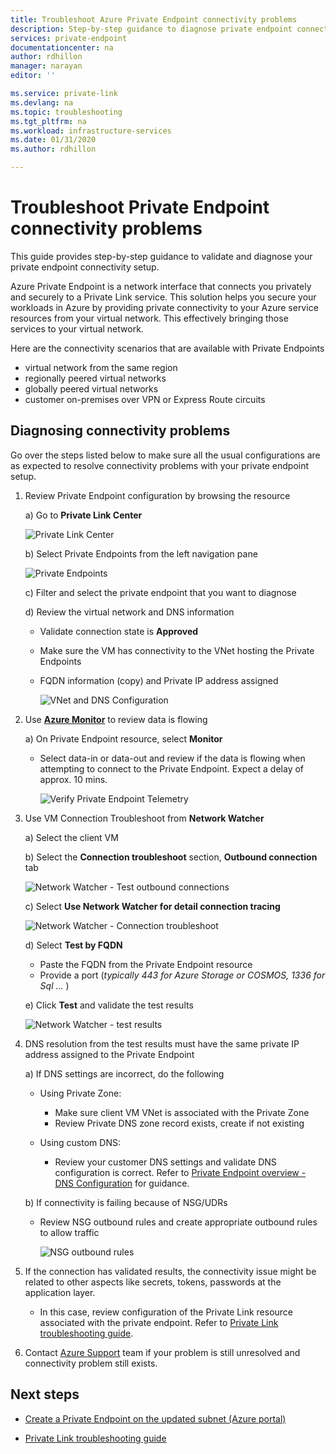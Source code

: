 ```yaml
---
title: Troubleshoot Azure Private Endpoint connectivity problems
description: Step-by-step guidance to diagnose private endpoint connectivity
services: private-endpoint
documentationcenter: na
author: rdhillon
manager: narayan
editor: ''

ms.service: private-link
ms.devlang: na
ms.topic: troubleshooting
ms.tgt_pltfrm: na
ms.workload: infrastructure-services
ms.date: 01/31/2020
ms.author: rdhillon

---
```


# Troubleshoot Private Endpoint connectivity problems

This guide provides step-by-step guidance to validate and diagnose your private endpoint connectivity setup. 

Azure Private Endpoint is a network interface that connects you privately and securely to a Private Link service. This solution helps you secure your workloads in Azure by providing private connectivity to your Azure service resources from your virtual network. This effectively bringing those services to your virtual network. 

Here are the connectivity scenarios that are available with Private Endpoints 
- virtual network from the same region 
- regionally peered virtual networks
- globally peered virtual networks
- customer on-premises over VPN or Express Route circuits

## Diagnosing connectivity problems 
Go over the steps listed below to make sure all the usual configurations are as expected to resolve connectivity problems with your private endpoint setup.

1. Review Private Endpoint configuration by browsing the resource 

    a) Go to **Private Link Center**

      ![Private Link Center](./media/private-endpoint-tsg/private-link-center.png)

    b) Select Private Endpoints from the left navigation pane
    
      ![Private Endpoints](./media/private-endpoint-tsg/private-endpoints.png)

    c) Filter and select the private endpoint that you want to diagnose

    d) Review the virtual network and DNS information
    
     - Validate connection state is **Approved**
     - Make sure the VM has connectivity to the VNet hosting the Private Endpoints
     - FQDN information (copy) and Private IP address assigned
    
       ![VNet and DNS Configuration](./media/private-endpoint-tsg/vnet-dns-configuration.png)    
    
2. Use [**Azure Monitor**](https://docs.microsoft.com/azure/azure-monitor/overview) to review data is flowing

    a) On Private Endpoint resource, select **Monitor**
     - Select data-in or data-out and review if the data is flowing when attempting to connect to the Private Endpoint. Expect a delay of approx. 10 mins.
    
       ![Verify Private Endpoint Telemetry](./media/private-endpoint-tsg/private-endpoint-monitor.png)

3. Use VM Connection Troubleshoot from **Network Watcher**

    a) Select the client VM

    b) Select the **Connection troubleshoot** section, **Outbound connection** tab
    
      ![Network Watcher - Test outbound connections](./media/private-endpoint-tsg/network-watcher-outbound-connection.png)
    
    c) Select **Use Network Watcher for detail connection tracing**
    
      ![Network Watcher - Connection troubleshoot](./media/private-endpoint-tsg/network-watcher-connection-troubleshoot.png)

    d) Select **Test by FQDN**
     - Paste the FQDN from the Private Endpoint resource
     - Provide a port (*typically 443 for Azure Storage or COSMOS, 1336 for Sql ...* )

    e) Click **Test** and validate the test results
    
      ![Network Watcher - test results](./media/private-endpoint-tsg/network-watcher-test-results.png)
    
        
4. DNS resolution from the test results must have the same private IP address assigned to the Private Endpoint

    a) If DNS settings are incorrect, do the following
     - Using Private Zone: 
       - Make sure client VM VNet is associated with the Private Zone
       - Review Private DNS zone record exists, create if not existing
    
     - Using custom DNS:
       - Review your customer DNS settings and validate DNS configuration is correct.
       Refer to [Private Endpoint overview - DNS Configuration](https://docs.microsoft.com/azure/private-link/private-endpoint-overview#dns-configuration) for guidance.

    b) If connectivity is failing because of NSG/UDRs
     - Review NSG outbound rules and create appropriate outbound rules to allow traffic
    
       ![NSG outbound rules](./media/private-endpoint-tsg/nsg-outbound-rules.png)

5. If the connection has validated results, the connectivity issue might be related to other aspects like secrets, tokens, passwords at the application layer.
   - In this case, review configuration of the Private Link resource associated with the private endpoint. Refer to [Private Link troubleshooting guide](https://docs.microsoft.com/azure/private-link/private-link-connectivity-troubleshooting). 

6. Contact [Azure Support](https://ms.portal.azure.com/#blade/Microsoft_Azure_Support/HelpAndSupportBlade/overview) team if your problem is still unresolved and connectivity problem still exists. 

## Next steps

 * [Create a Private Endpoint on the updated subnet (Azure portal)](https://docs.microsoft.com/azure/private-link/create-private-endpoint-portal)

 * [Private Link troubleshooting guide](https://docs.microsoft.com/azure/private-link/private-link-connectivity-troubleshooting)
